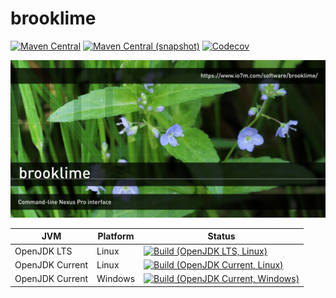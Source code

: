brooklime
===

[![Maven Central](https://img.shields.io/maven-central/v/com.io7m.brooklime/com.io7m.brooklime.svg?style=flat-square)](http://search.maven.org/#search%7Cga%7C1%7Cg%3A%22com.io7m.brooklime%22)
[![Maven Central (snapshot)](https://img.shields.io/nexus/s/https/oss.sonatype.org/com.io7m.brooklime/com.io7m.brooklime.svg?style=flat-square)](https://oss.sonatype.org/content/repositories/snapshots/com/io7m/brooklime/)
[![Codecov](https://img.shields.io/codecov/c/github/io7m/brooklime.svg?style=flat-square)](https://codecov.io/gh/io7m/brooklime)

![brooklime](./src/site/resources/brooklime.jpg?raw=true)

| JVM             | Platform | Status |
|-----------------|----------|--------|
| OpenJDK LTS     | Linux    | [![Build (OpenJDK LTS, Linux)](https://img.shields.io/github/workflow/status/io7m/brooklime/main-openjdk_lts-linux)](https://github.com/io7m/brooklime/actions?query=workflow%3Amain-openjdk_lts-linux) |
| OpenJDK Current | Linux    | [![Build (OpenJDK Current, Linux)](https://img.shields.io/github/workflow/status/io7m/brooklime/main-openjdk_current-linux)](https://github.com/io7m/brooklime/actions?query=workflow%3Amain-openjdk_current-linux)
| OpenJDK Current | Windows  | [![Build (OpenJDK Current, Windows)](https://img.shields.io/github/workflow/status/io7m/brooklime/main-openjdk_current-windows)](https://github.com/io7m/brooklime/actions?query=workflow%3Amain-openjdk_current-windows)

